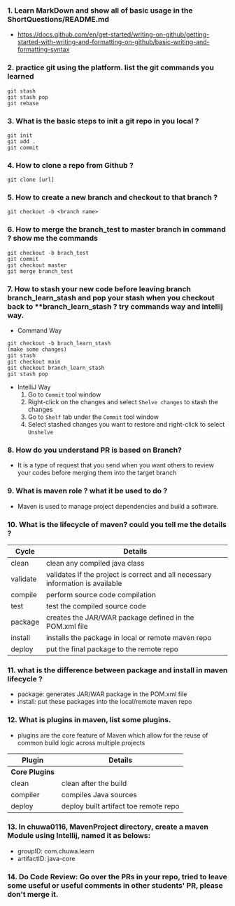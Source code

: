 ### 1.  Learn MarkDown and show all of basic usage in the ShortQuestions/README.md
* https://docs.github.com/en/get-started/writing-on-github/getting-started-with-writing-and-formatting-on-github/basic-writing-and-formatting-syntax
### 2.  practice git using the platform. list the git commands you learned
```
git stash
git stash pop
git rebase
```
### 3.  What is the basic steps to init a git repo in you local ?
```
git init
git add .
git commit
```
### 4.  How to clone a repo from Github ?
```
git clone [url]
```
### 5.  How to create a new branch and checkout to that branch ?
`git checkout -b <branch name>` 
### 6.  How to merge the branch_test to master branch in command ? show me the commands
```
git checkout -b brach_test
git commit
git checkout master
git merge branch_test
```
### 7.  How to stash your new code before leaving branch branch_learn_stash and pop your stash when you checkout back to **branch_learn_stash ? try commands way and intellij way.
* Command Way
```
git checkout -b brach_learn_stash
(make some changes)
git stash
git checkout main
git checkout branch_learn_stash
git stash pop
```
* IntelliJ Way
    1. Go to `Commit` tool window
    2. Right-click on the changes and select `Shelve changes` to stash the changes
    3. Go to `Shelf` tab under the `Commit` tool window
    4. Select stashed changes you want to restore and right-click to select `Unshelve`
### 8.  How do you understand PR is based on Branch?
* It is a type of request that you send when you want others to review your codes before merging them into the target branch
### 9.  What is maven role ? what it be used to do ?
* Maven is used to manage project dependencies and build a software.
### 10.  What is the lifecycle of maven? could you tell me the details ?
| Cycle    | Details                                                                        |
|----------|--------------------------------------------------------------------------------|
| clean    | clean any compiled java class                                                  |
| validate | validates if the project is correct and all necessary information is available |
| compile  | perform source code compilation                                                |
| test     | test the compiled source code                                                  |
| package  | creates the JAR/WAR package defined in the POM.xml file                        |
| install  | installs the package in local or remote maven repo                             |
| deploy   | put the final package to the remote repo                                       |
### 11.  what is the difference between package and install in maven lifecycle ?
* package: generates JAR/WAR package in the POM.xml file
* install: put these packages into the local/remote maven repo
### 12.  What is plugins in maven, list some plugins.
* plugins are the core feature of Maven which allow for the reuse of common build logic across multiple projects


| Plugin           | Details                               |
|------------------|---------------------------------------|
| **Core Plugins** |                                       |
| clean            | clean after the build                 |
| compiler         | compiles Java sources                 |
| deploy           | deploy built artifact toe remote repo |
### 13.  In chuwa0116, MavenProject directory, create a maven Module using Intellij, named it as belows:
* groupID: com.chuwa.learn
* artifactID: java-core
### 14.  Do Code Review: Go over the PRs in your repo, tried to leave some useful or useful comments in other students' PR, please don't merge it.